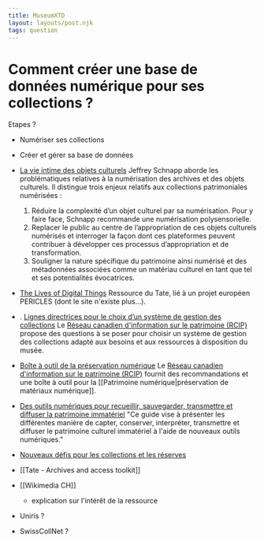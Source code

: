```yaml
---
title: MuseumXTD
layout: layouts/post.njk
tags: question
---
```

# Comment créer une base de données numérique pour ses collections ?
Etapes ?
- Numériser ses collections
- Créer et gérer sa base de données


- [La vie intime des objets culturels](https://journals.openedition.org/culturemusees/4871)
   Jeffrey Schnapp aborde les problématiques relatives à la numérisation des archives et des objets culturels. Il distingue trois enjeux relatifs aux collections patrimoniales numérisées : 
	1. Réduire la complexité d’un objet culturel par sa numérisation. Pour y faire face, Schnapp recommande une numérisation polysensorielle. 
	2. Replacer le public au centre de l’appropriation de ces objets culturels numérisés et interroger la façon dont ces plateformes peuvent contribuer à développer ces processus d’appropriation et de transformation. 
	3. Souligner la nature spécifique du patrimoine ainsi numérisé et des métadonnées associées comme un matériau culturel en tant que tel et ses potentialités évocatrices.
- [The Lives of Digital Things](https://www.tate.org.uk/about-us/projects/pericles/lives-digital-things)
  Ressource du Tate, lié à un projet européen PERICLES (dont le site n'existe plus...). 
- . [Lignes directrices pour le choix d’un système de gestion des collections](https://www.canada.ca/fr/reseau-information-patrimoine/services/systemes-gestion-collections/lignes-directrice-choix-sgc.html)
  Le [Réseau canadien d'information sur le patrimoine (RCIP)](https://www.canada.ca/fr/reseau-information-patrimoine.html) propose des questions à se poser pour choisir un système de gestion des collections adapté aux besoins et aux ressources à disposition du musée.    
- [Boîte à outil de la préservation numérique](https://www.canada.ca/fr/reseau-information-patrimoine/services/preservation-numerique/boite-outils.html)
  Le [Réseau canadien d'information sur le patrimoine (RCIP)](https://www.canada.ca/fr/reseau-information-patrimoine.html) fournit des recommandations et une boîte à outil pour la [[Patrimoine numérique|préservation de matériaux numérique]]. 
- [Des outils numériques pour recueillir, sauvegarder, transmettre et diffuser la patrimoine immatériel](https://www.culturecdq.ca/images/Annee_numerique/Guides/Guide_Patrimoine_Immateriel.pdf)
  "Ce guide vise à présenter les différentes manière de capter, conserver, interpréter, transmettre et diffuser le patrimoine culturel immatériel à l'aide de nouveaux outils numériques."
- [Nouveaux défis pour les collections et les réserves](https://www.yuca.tv/fr/icom/webinaire-7-octobre-2020)
- [[Tate - Archives and access toolkit]]
- [[Wikimedia CH]]
	- explication sur l'intérêt de la ressource
- Uniris ?
- SwissCollNet ?